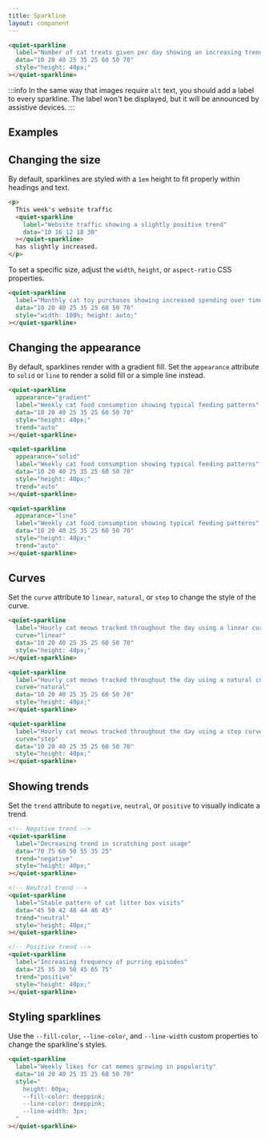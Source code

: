 ```yaml
---
title: Sparkline
layout: component
---
```


```html {.example}
<quiet-sparkline 
  label="Number of cat treats given per day showing an increasing trend"
  data="10 20 40 25 35 25 60 50 70"
  style="height: 40px;"
></quiet-sparkline>
```

:::info
In the same way that images require `alt` text, you should add a label to every sparkline. The label won't be displayed, but it will be announced by assistive devices.
:::

## Examples

## Changing the size

By default, sparklines are styled with a `1em` height to fit properly within headings and text.

```html {.example}
<p>
  This week's website traffic
  <quiet-sparkline 
    label="Website traffic showing a slightly positive trend"
    data="10 16 12 18 30"
  ></quiet-sparkline>  
  has slightly increased.
</p>
```

To set a specific size, adjust the `width`, `height`, or `aspect-ratio` CSS properties.

```html {.example}
<quiet-sparkline 
  label="Monthly cat toy purchases showing increased spending over time"
  data="10 20 40 25 35 25 60 50 70" 
  style="width: 100%; height: auto;"
></quiet-sparkline>
```

## Changing the appearance

By default, sparklines render with a gradient fill. Set the `appearance` attribute to `solid` or `line` to render a solid fill or a simple line instead.

```html {.example .flex-row}
<quiet-sparkline 
  appearance="gradient"
  label="Weekly cat food consumption showing typical feeding patterns"
  data="10 20 40 25 35 25 60 50 70" 
  style="height: 40px;"
  trend="auto"
></quiet-sparkline>

<quiet-sparkline 
  appearance="solid"
  label="Weekly cat food consumption showing typical feeding patterns"
  data="10 20 40 25 35 25 60 50 70" 
  style="height: 40px;"
  trend="auto"
></quiet-sparkline>

<quiet-sparkline 
  appearance="line"
  label="Weekly cat food consumption showing typical feeding patterns"
  data="10 20 40 25 35 25 60 50 70" 
  style="height: 40px;"
  trend="auto"
></quiet-sparkline>
```

## Curves

Set the `curve` attribute to `linear`, `natural`, or `step` to change the style of the curve.

```html {.example .flex-row}
<quiet-sparkline 
  label="Hourly cat meows tracked throughout the day using a linear curve"
  curve="linear"
  data="10 20 40 25 35 25 60 50 70" 
  style="height: 40px;"
></quiet-sparkline>

<quiet-sparkline 
  label="Hourly cat meows tracked throughout the day using a natural curve"
  curve="natural"
  data="10 20 40 25 35 25 60 50 70" 
  style="height: 40px;"
></quiet-sparkline>

<quiet-sparkline 
  label="Hourly cat meows tracked throughout the day using a step curve"
  curve="step"
  data="10 20 40 25 35 25 60 50 70" 
  style="height: 40px;"
></quiet-sparkline>
```

## Showing trends

Set the `trend` attribute to `negative`, `neutral`, or `positive` to visually indicate a trend.

```html {.example .flex-row}
<!-- Negative trend -->
<quiet-sparkline 
  label="Decreasing trend in scratching post usage"
  data="70 75 60 50 55 35 25" 
  trend="negative"
  style="height: 40px;"
></quiet-sparkline>

<!-- Neutral trend -->
<quiet-sparkline 
  label="Stable pattern of cat litter box visits"
  data="45 50 42 48 44 46 45" 
  trend="neutral"
  style="height: 40px;"
></quiet-sparkline>

<!-- Positive trend -->
<quiet-sparkline 
  label="Increasing frequency of purring episodes"
  data="25 35 30 50 45 65 75" 
  trend="positive"
  style="height: 40px;"
></quiet-sparkline>
```

## Styling sparklines

Use the `--fill-color`, `--line-color`, and `--line-width` custom properties to change the sparkline's styles.

```html {.example}
<quiet-sparkline 
  label="Weekly likes for cat memes growing in popularity"
  data="10 20 40 25 35 25 60 50 70"
  style="
    height: 60px;
    --fill-color: deeppink;
    --line-color: deeppink;
    --line-width: 3px;
  "
></quiet-sparkline>
```
